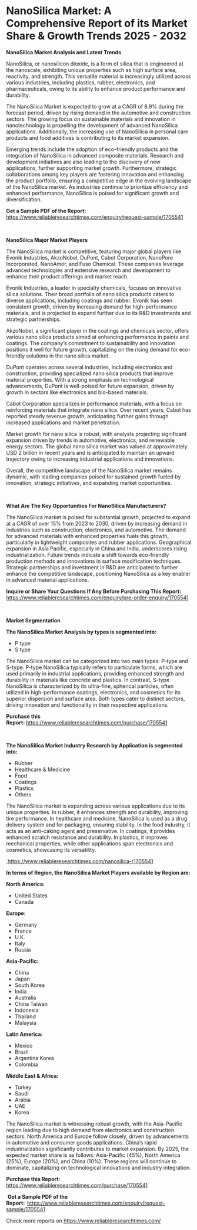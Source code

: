 <p><h1>NanoSilica Market: A Comprehensive Report of its Market Share & Growth Trends 2025 - 2032</h1></p><p><strong>NanoSilica Market Analysis and Latest Trends</strong></p>
<p><p>NanoSilica, or nanosilicon dioxide, is a form of silica that is engineered at the nanoscale, exhibiting unique properties such as high surface area, reactivity, and strength. This versatile material is increasingly utilized across various industries, including plastics, rubber, electronics, and pharmaceuticals, owing to its ability to enhance product performance and durability.</p><p>The NanoSilica Market is expected to grow at a CAGR of 8.9% during the forecast period, driven by rising demand in the automotive and construction sectors. The growing focus on sustainable materials and innovation in nanotechnology is propelling the development of advanced NanoSilica applications. Additionally, the increasing use of NanoSilica in personal care products and food additives is contributing to its market expansion.</p><p>Emerging trends include the adoption of eco-friendly products and the integration of NanoSilica in advanced composite materials. Research and development initiatives are also leading to the discovery of new applications, further supporting market growth. Furthermore, strategic collaborations among key players are fostering innovation and enhancing the product portfolio, ensuring a competitive edge in the evolving landscape of the NanoSilica market. As industries continue to prioritize efficiency and enhanced performance, NanoSilica is poised for significant growth and diversification.</p></p>
<p><strong>Get a Sample PDF of the Report:&nbsp;</strong> <a href="https://www.reliableresearchtimes.com/enquiry/request-sample/1705541?utm_campaign=3214&utm_medium=2&utm_source=Github&utm_content=ia&utm_term=27032025&utm_id=nanosilica">https://www.reliableresearchtimes.com/enquiry/request-sample/1705541</a></p>
<p>&nbsp;</p>
<p><strong>NanoSilica Major Market Players</strong></p>
<p><p>The NanoSilica market is competitive, featuring major global players like Evonik Industries, AkzoNobel, DuPont, Cabot Corporation, NanoPore Incorporated, NanoAmor, and Fuso Chemical. These companies leverage advanced technologies and extensive research and development to enhance their product offerings and market reach.</p><p>Evonik Industries, a leader in specialty chemicals, focuses on innovative silica solutions. Their broad portfolio of nano silica products caters to diverse applications, including coatings and rubber. Evonik has seen consistent growth, driven by increasing demand for high-performance materials, and is projected to expand further due to its R&D investments and strategic partnerships.</p><p>AkzoNobel, a significant player in the coatings and chemicals sector, offers various nano silica products aimed at enhancing performance in paints and coatings. The company’s commitment to sustainability and innovation positions it well for future growth, capitalizing on the rising demand for eco-friendly solutions in the nano silica market.</p><p>DuPont operates across several industries, including electronics and construction, providing specialized nano silica products that improve material properties. With a strong emphasis on technological advancements, DuPont is well-poised for future expansion, driven by growth in sectors like electronics and bio-based materials.</p><p>Cabot Corporation specializes in performance materials, with a focus on reinforcing materials that integrate nano silica. Over recent years, Cabot has reported steady revenue growth, anticipating further gains through increased applications and market penetration.</p><p>Market growth for nano silica is robust, with analysts projecting significant expansion driven by trends in automotive, electronics, and renewable energy sectors. The global nano silica market was valued at approximately USD 2 billion in recent years and is anticipated to maintain an upward trajectory owing to increasing industrial applications and innovations. </p><p>Overall, the competitive landscape of the NanoSilica market remains dynamic, with leading companies poised for sustained growth fueled by innovation, strategic initiatives, and expanding market opportunities.</p></p>
<p>&nbsp;</p>
<p><strong>What Are The Key Opportunities For NanoSilica Manufacturers?</strong></p>
<p><p>The NanoSilica market is poised for substantial growth, projected to expand at a CAGR of over 15% from 2023 to 2030, driven by increasing demand in industries such as construction, electronics, and automotive. The demand for advanced materials with enhanced properties fuels this growth, particularly in lightweight composites and rubber applications. Geographical expansion in Asia Pacific, especially in China and India, underscores rising industrialization. Future trends indicate a shift towards eco-friendly production methods and innovations in surface modification techniques. Strategic partnerships and investment in R&D are anticipated to further enhance the competitive landscape, positioning NanoSilica as a key enabler in advanced material applications.</p></p>
<p><strong>Inquire or Share Your Questions If Any Before Purchasing This Report:</strong> <a href="https://www.reliableresearchtimes.com/enquiry/pre-order-enquiry/1705541?utm_campaign=3214&utm_medium=2&utm_source=Github&utm_content=ia&utm_term=27032025&utm_id=nanosilica">https://www.reliableresearchtimes.com/enquiry/pre-order-enquiry/1705541</a></p>
<p>&nbsp;</p>
<p><strong>Market Segmentation</strong></p>
<p><strong>The NanoSilica Market Analysis by types is segmented into:</strong></p>
<p><ul><li>P type</li><li>S type</li></ul></p>
<p><p>The NanoSilica market can be categorized into two main types: P-type and S-type. P-type NanoSilica typically refers to particulate forms, which are used primarily in industrial applications, providing enhanced strength and durability in materials like concrete and plastics. In contrast, S-type NanoSilica is characterized by its ultra-fine, spherical particles, often utilized in high-performance coatings, electronics, and cosmetics for its superior dispersion and surface area. Both types cater to distinct sectors, driving innovation and functionality in their respective applications.</p></p>
<p><strong>Purchase this Report:&nbsp;</strong><a href="https://www.reliableresearchtimes.com/purchase/1705541?utm_campaign=3214&utm_medium=2&utm_source=Github&utm_content=ia&utm_term=27032025&utm_id=nanosilica">https://www.reliableresearchtimes.com/purchase/1705541</a></p>
<p>&nbsp;</p>
<p><strong>The NanoSilica Market Industry Research by Application is segmented into:</strong></p>
<p><ul><li>Rubber</li><li>Healthcare & Medicine</li><li>Food</li><li>Coatings</li><li>Plastics</li><li>Others</li></ul></p>
<p><p>The NanoSilica market is expanding across various applications due to its unique properties. In rubber, it enhances strength and durability, improving tire performance. In healthcare and medicine, NanoSilica is used as a drug delivery system and for packaging, ensuring stability. In the food industry, it acts as an anti-caking agent and preservative. In coatings, it provides enhanced scratch resistance and durability. In plastics, it improves mechanical properties, while other applications span electronics and cosmetics, showcasing its versatility.</p></p>
<p><a href="https://www.reliableresearchtimes.com/nanosilica-r1705541?utm_campaign=3214&utm_medium=2&utm_source=Github&utm_content=ia&utm_term=27032025&utm_id=nanosilica">&nbsp;https://www.reliableresearchtimes.com/nanosilica-r1705541</a></p>
<p><strong>In terms of Region, the NanoSilica Market Players available by Region are:</strong></p>
<p>
    <p> <strong> North America: </strong>
        <ul>
            <li>United States</li>
            <li>Canada</li>
        </ul>
        </p> 
    <p> <strong> Europe: </strong>
        <ul>
            <li>Germany</li>
            <li>France</li>
            <li>U.K.</li>
            <li>Italy</li>
            <li>Russia</li>
        </ul>
        </p> 
    <p> <strong> Asia-Pacific: </strong>
        <ul>
            <li>China</li>
            <li>Japan</li>
            <li>South Korea</li>
            <li>India</li>
            <li>Australia</li>
            <li>China Taiwan</li>
            <li>Indonesia</li>
            <li>Thailand</li>
            <li>Malaysia</li>
        </ul>
        </p> 
    <p> <strong> Latin America: </strong>
        <ul>
            <li>Mexico</li>
            <li>Brazil</li>
            <li>Argentina Korea</li>
            <li>Colombia</li>
        </ul>
        </p> 
    <p> <strong> Middle East & Africa: </strong>
        <ul>
            <li>Turkey</li>
            <li>Saudi</li>
            <li>Arabia</li>
            <li>UAE</li>
            <li>Korea</li>
        </ul>
    </p>
    </p>
<p><p>The NanoSilica market is witnessing robust growth, with the Asia-Pacific region leading due to high demand from electronics and construction sectors. North America and Europe follow closely, driven by advancements in automotive and consumer goods applications. China’s rapid industrialization significantly contributes to market expansion. By 2025, the expected market share is as follows: Asia-Pacific (45%), North America (25%), Europe (20%), and China (10%). These regions will continue to dominate, capitalizing on technological innovations and industry integration.</p></p>
<p><strong>Purchase this Report: </strong><a href="https://www.reliableresearchtimes.com/purchase/1705541?utm_campaign=3214&utm_medium=2&utm_source=Github&utm_content=ia&utm_term=27032025&utm_id=nanosilica">https://www.reliableresearchtimes.com/purchase/1705541</a></p>
<p>&nbsp;<strong>Get a Sample PDF of the Report:&nbsp;&nbsp;</strong><a href="https://www.reliableresearchtimes.com/enquiry/request-sample/1705541?utm_campaign=3214&utm_medium=2&utm_source=Github&utm_content=ia&utm_term=27032025&utm_id=nanosilica">https://www.reliableresearchtimes.com/enquiry/request-sample/1705541</a></p>
<p><strong></strong></p>
<p>Check more reports on <a href="https://www.reliableresearchtimes.com/?utm_campaign=3214&utm_medium=2&utm_source=Github&utm_content=ia&utm_term=27032025&utm_id=nanosilica">https://www.reliableresearchtimes.com/</a></p>